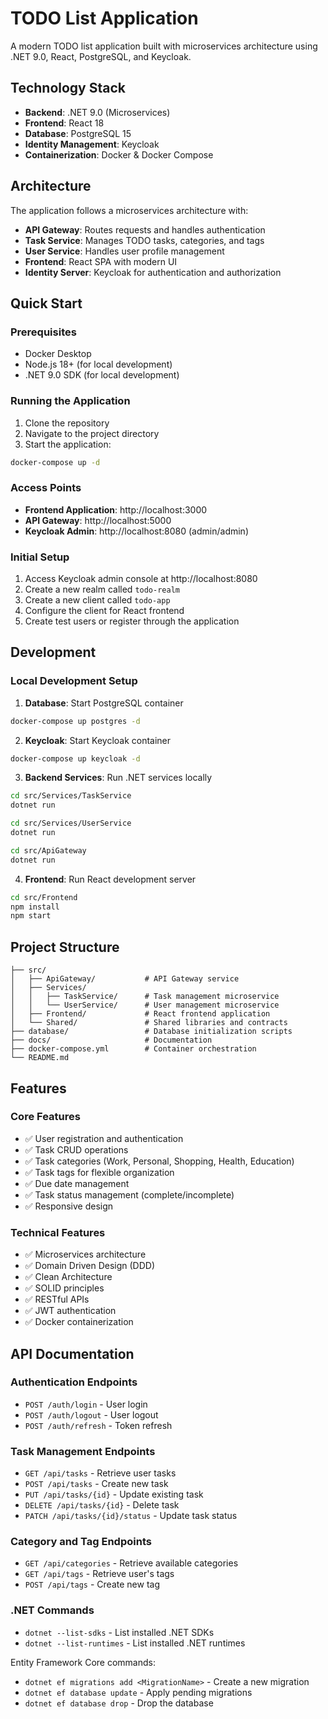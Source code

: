 # TODO List Application

A modern TODO list application built with microservices architecture using .NET 9.0, React, PostgreSQL, and Keycloak.

## Technology Stack

- **Backend**: .NET 9.0 (Microservices)
- **Frontend**: React 18
- **Database**: PostgreSQL 15
- **Identity Management**: Keycloak
- **Containerization**: Docker & Docker Compose

## Architecture

The application follows a microservices architecture with:

- **API Gateway**: Routes requests and handles authentication
- **Task Service**: Manages TODO tasks, categories, and tags
- **User Service**: Handles user profile management
- **Frontend**: React SPA with modern UI
- **Identity Server**: Keycloak for authentication and authorization

## Quick Start

### Prerequisites

- Docker Desktop
- Node.js 18+ (for local development)
- .NET 9.0 SDK (for local development)

### Running the Application

1. Clone the repository
2. Navigate to the project directory
3. Start the application:

```bash
docker-compose up -d
```

### Access Points

- **Frontend Application**: http://localhost:3000
- **API Gateway**: http://localhost:5000
- **Keycloak Admin**: http://localhost:8080 (admin/admin)

### Initial Setup

1. Access Keycloak admin console at http://localhost:8080
2. Create a new realm called `todo-realm`
3. Create a new client called `todo-app`
4. Configure the client for React frontend
5. Create test users or register through the application

## Development

### Local Development Setup

1. **Database**: Start PostgreSQL container
```bash
docker-compose up postgres -d
```

2. **Keycloak**: Start Keycloak container
```bash
docker-compose up keycloak -d
```

3. **Backend Services**: Run .NET services locally
```bash
cd src/Services/TaskService
dotnet run

cd src/Services/UserService
dotnet run

cd src/ApiGateway
dotnet run
```

4. **Frontend**: Run React development server
```bash
cd src/Frontend
npm install
npm start
```

## Project Structure

```
├── src/
│   ├── ApiGateway/           # API Gateway service
│   ├── Services/
│   │   ├── TaskService/      # Task management microservice
│   │   └── UserService/      # User management microservice
│   ├── Frontend/             # React frontend application
│   └── Shared/               # Shared libraries and contracts
├── database/                 # Database initialization scripts
├── docs/                     # Documentation
├── docker-compose.yml        # Container orchestration
└── README.md
```

## Features

### Core Features
- ✅ User registration and authentication
- ✅ Task CRUD operations
- ✅ Task categories (Work, Personal, Shopping, Health, Education)
- ✅ Task tags for flexible organization
- ✅ Due date management
- ✅ Task status management (complete/incomplete)
- ✅ Responsive design

### Technical Features
- ✅ Microservices architecture
- ✅ Domain Driven Design (DDD)
- ✅ Clean Architecture
- ✅ SOLID principles
- ✅ RESTful APIs
- ✅ JWT authentication
- ✅ Docker containerization

## API Documentation

### Authentication Endpoints
- `POST /auth/login` - User login
- `POST /auth/logout` - User logout
- `POST /auth/refresh` - Token refresh

### Task Management Endpoints
- `GET /api/tasks` - Retrieve user tasks
- `POST /api/tasks` - Create new task
- `PUT /api/tasks/{id}` - Update existing task
- `DELETE /api/tasks/{id}` - Delete task
- `PATCH /api/tasks/{id}/status` - Update task status

### Category and Tag Endpoints
- `GET /api/categories` - Retrieve available categories
- `GET /api/tags` - Retrieve user's tags
- `POST /api/tags` - Create new tag


### .NET Commands

- `dotnet --list-sdks` - List installed .NET SDKs
- `dotnet --list-runtimes` - List installed .NET runtimes

Entity Framework Core commands:
- `dotnet ef migrations add <MigrationName>` - Create a new migration
- `dotnet ef database update` - Apply pending migrations
- `dotnet ef database drop` - Drop the database
